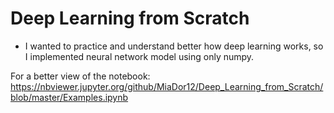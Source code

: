 # Deep Learning from Scratch
* I wanted to practice and understand better how deep learning works, so I implemented neural network model using only numpy.

For a better view of the notebook: https://nbviewer.jupyter.org/github/MiaDor12/Deep_Learning_from_Scratch/blob/master/Examples.ipynb
